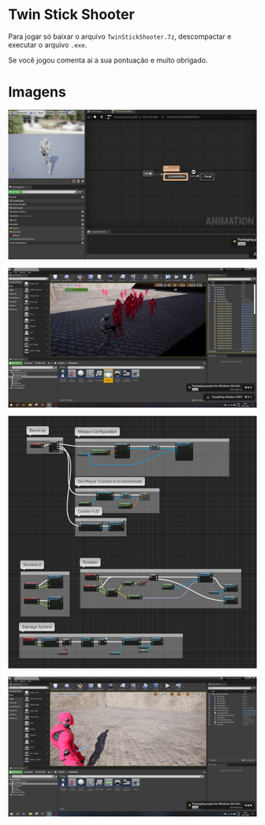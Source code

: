 # Twin Stick Shooter

Para jogar só baixar o arquivo `TwinStickShooter.7z`, descompactar e executar o arquivo `.exe`.

Se você jogou comenta ai a sua pontuação e muito obrigado.

# Imagens

![Animation Blend](projectdevimages/animationblend.PNG)

![Animation Blend](projectdevimages/redhorde.PNG)

![Animation Blend](projectdevimages/playerblueprint.PNG)

![Animation Blend](projectdevimages/projectfinishededitor.PNG)